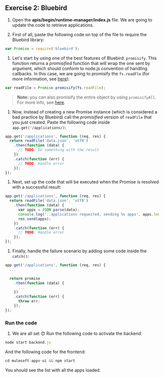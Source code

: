 ## Exercise 2: Bluebird

1. Open the **apis/begin/runtime-manager/index.js** file. We are going to update the code to retrieve applications.

1. First of all, paste the following code on top of the file to require the Bluebird library:

  ```js
  var Promise = require('bluebird');
  ```

1. Let's start by using one of the best features of Bluebird: `promisify`. This function returns a _promisified_ function that will wrap the one sent by argument, which should conform to node.js convention of handling callbacks. In this case, we are going to promisify the `fs.readFle` (for more information, see [here](http://bluebirdjs.com/docs/api/promise.promisify.html)):

  ```js
  var readFile = Promise.promisify(fs.readFile);
  ```

  > **Note:** you can also promisify the entire object by using `promisifyAll`. For more info, see [here](http://bluebirdjs.com/docs/api/promise.promisifyall.html).

1. Now, instead of creating a new Promise instance (which is considered a bad practice by Bluebird) call the _promisified_ version of `readFile` that you just created. Paste the following code inside `app.get('/applications/)`:

  ```js
  app.get('/applications', function (req, res) {
    return readFile('data.json', 'utf8')
      .then(function (data) {
        // TODO: Do something with the result
      })
      .catch(function (err) {
        // TODO: Handle error
      });
  });
  ```

1. Next, set up the code that will be executed when the Promise is resolved with a successful result:

  ```js
  app.get('/applications', function (req, res) {
    return readFile('data.json', 'utf8')
      .then(function (data) {
        var apps = JSON.parse(data);
        console.log('..applications requested, sending %s apps', apps.length);
        res.send(apps);
      })
      .catch(function (err) {
        // TODO: Handle error
      });
  });
  ```

1. Finally, handle the failure scenario by adding some code inside the `catch()`:

  ```js
  app.get('/applications', function (req, res) {
    ...

    return promise
      .then(function (data) {
        ...
      })
      .catch(function (err) {
        throw err;
      });
  });
  ```

### Run the code

1. We are all set 😊 Run the following code to activate the backend:

  ```js
  node start-backend.js
  ```

  And the following code for the frontend:

  ```js
  cd mulesoft-apps-ui && npm start
  ```

  You should see the list with all the apps loaded.
